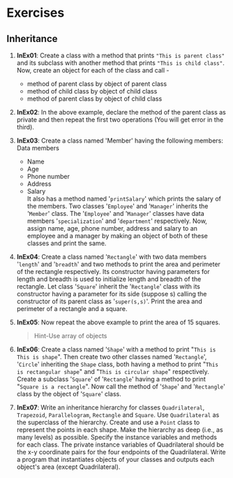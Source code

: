 # Exercises

## Inheritance
1. **InEx01**:
Create a class with a method that prints `"This is parent class"` and its subclass with another method that prints `"This is child class"`. Now, create an object for each of the class and call - </br>
    - method of parent class by object of parent class
    - method of child class by object of child class
    - method of parent class by object of child class

2. **InEx02**:
In the above example, declare the method of the parent class as private and then repeat the first two operations (You will get error in the third).

3. **InEx03**:
Create a class named 'Member' having the following members:</br>
	Data members
	- Name
	- Age
	- Phone number
	- Address
	- Salary</br>
It also has a method named '`printSalary`' which prints the salary of the members. Two classes '`Employee`' and '`Manager`' inherits the '`Member`' class. The '`Employee`' and '`Manager`' classes have data members '`specialization`' and '`department`' respectively. Now, assign name, age, phone number, address and salary to an employee and a manager by making an object of both of these classes and print the same.

4. **InEx04**:
Create a class named '`Rectangle`' with two data members '`length`' and '`breadth`' and two methods to print the area and perimeter of the rectangle respectively. Its constructor having parameters for length and breadth is used to initialize length and breadth of the rectangle. Let class '`Square`' inherit the '`Rectangle`' class with its constructor having a parameter for its  side (suppose s) calling the constructor of its parent class as '`super(s,s)`'. Print the area and perimeter of a rectangle and a square.

5. **InEx05**:
Now repeat the above example to print the area of 15 squares.
	> Hint-Use array of objects

6. **InEx06**:
Create a class named '`Shape`' with a method to print "`This is This is shape`". Then create two other classes named '`Rectangle`', '`Circle`' inheriting the `Shape` class, both having a method to print "`This is rectangular shape`" and "`This is circular shape`" respectively. Create a subclass '`Square`' of '`Rectangle`' having a method to print "`Square is a rectangle`". Now call the method of '`Shape`' and '`Rectangle`' class by the object of '`Square`' class.

7.  **InEx07**:
Write an inheritance hierarchy for classes `Quadrilateral`, `Trapezoid`, `Parallelogram`, `Rectangle` and `Square`. Use `Quadrilateral` as the superclass of the hierarchy. Create and use a `Point` class to represent the points in each shape. Make the hierarchy as deep (i.e., as many levels) as possible. Specify the instance variables and methods for each class. The private instance variables of Quadrilateral should be the x-y coordinate pairs for the four endpoints of the Quadrilateral. Write a program that instantiates objects of your classes and outputs each object's area (except Quadrilateral).
